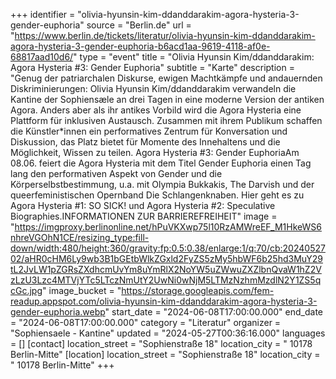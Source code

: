 +++
identifier = "olivia-hyunsin-kim-ddanddarakim-agora-hysteria-3-gender-euphoria"
source = "Berlin.de"
url = "https://www.berlin.de/tickets/literatur/olivia-hyunsin-kim-ddanddarakim-agora-hysteria-3-gender-euphoria-b6acd1aa-9619-4118-af0e-68817aad10d6/"
type = "event"
title = "Olivia Hyunsin Kim/ddanddarakim: Agora Hysteria #3: Gender Euphoria"
subtitle = "Karte"
description = "Genug der patriarchalen Diskurse, ewigen Machtkämpfe und andauernden Diskriminierungen: Olivia Hyunsin Kim/ddanddarakim verwandeln die Kantine der Sophiensæle an drei Tagen in eine moderne Version der antiken Agora. Anders aber als ihr antikes Vorbild wird die Agora Hysteria eine Plattform für inklusiven Austausch. Zusammen mit ihrem Publikum schaffen die Künstler*innen ein performatives Zentrum für Konversation und Diskussion, das Platz bietet für Momente des Innehaltens und die Möglichkeit, Wissen zu teilen. Agora Hysteria #3: Gender EuphoriaAm 08.06. feiert die Agora Hysteria mit dem Titel Gender Euphoria einen Tag lang den performativen Aspekt von Gender und die Körperselbstbestimmung, u.a. mit Olympia Bukkakis, The Darvish und der queerfeministischen Opernband Die Schlangenknaben. Hier geht es zu Agora Hysteria #1: SO SICK! und Agora Hysteria #2: Speculative Biographies.INFORMATIONEN ZUR BARRIEREFREIHEIT"
image = "https://imgproxy.berlinonline.net/hPuVKXwp75l10RzAMWreEF_M1HkeWS6nhreVGOhN1CE/resizing_type:fill-down/width:480/height:360/gravity:fp:0.5:0.38/enlarge:1/q:70/cb:2024052702/aHR0cHM6Ly9wb3B1bGEtbWlkZGxld2FyZS5zMy5hbWF6b25hd3MuY29tL2JvLW1pZGRsZXdhcmUvYm8uYmRlX2NoYW5uZWwuZXZlbnQvaW1hZ2VzLzU3Lzc4MTVjYTc5LTczNmUtY2UwNi0wNjM5LTMzNzhmMzdlN2Y1ZS5qcGc.jpg"
image_bucket = "https://storage.googleapis.com/fem-readup.appspot.com/olivia-hyunsin-kim-ddanddarakim-agora-hysteria-3-gender-euphoria.webp"
start_date = "2024-06-08T17:00:00.000"
end_date = "2024-06-08T17:00:00.000"
category = "Literatur"
organizer = "Sophiensaele - Kantine"
updated = "2024-05-27T00:36:16.000"
languages = []
[contact]
location_street = "Sophienstraße 18"
location_city = " 10178 Berlin-Mitte"
[location]
location_street = "Sophienstraße 18"
location_city = " 10178 Berlin-Mitte"
+++